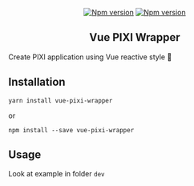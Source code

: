 <p align="center">
  <a href="https://www.npmjs.com/package/vue-pixi-wrapper"><img src="https://img.shields.io/npm/v/vue-pixi-wrapper" alt="Npm version"></a>
  <a href="https://github.com/maitrungduc1410/vue-pixi-wrapper"><img src="https://img.shields.io/github/license/maitrungduc1410/vue-pixi-wrapper" alt="Npm version"></a>
</p>

<h2 align="center">Vue PIXI Wrapper</h2>

Create PIXI application using Vue reactive style 👏

## Installation
```
yarn install vue-pixi-wrapper
```
or
```
npm install --save vue-pixi-wrapper
```
## Usage
Look at example in folder `dev`
 